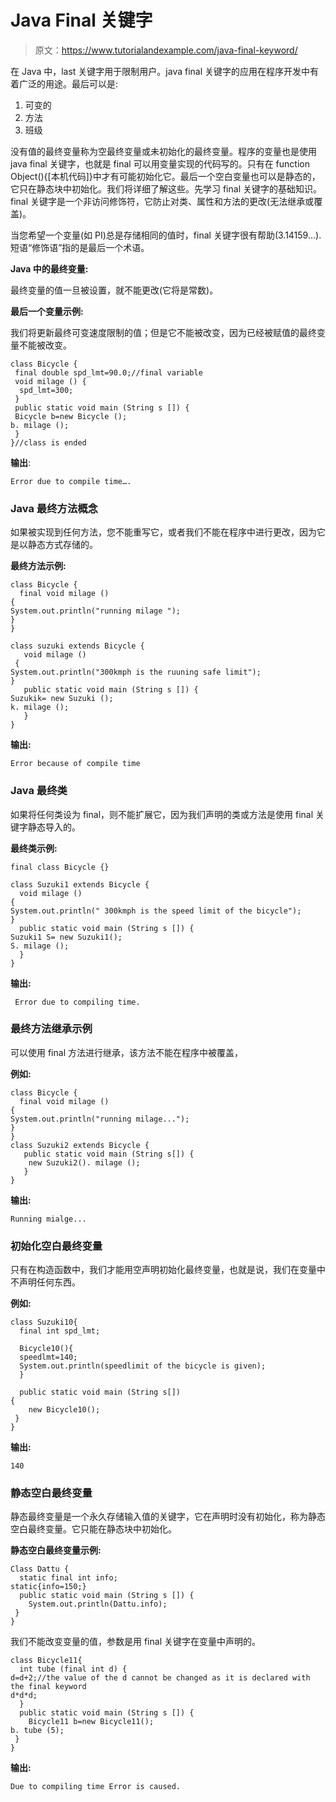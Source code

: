 # Java Final 关键字

> 原文：<https://www.tutorialandexample.com/java-final-keyword/>

在 Java 中，last 关键字用于限制用户。java final 关键字的应用在程序开发中有着广泛的用途。最后可以是:

1.  可变的
2.  方法
3.  班级

没有值的最终变量称为空最终变量或未初始化的最终变量。程序的变量也是使用 java final 关键字，也就是 final 可以用变量实现的代码写的。只有在 function Object(){[本机代码]}中才有可能初始化它。最后一个空白变量也可以是静态的，它只在静态块中初始化。我们将详细了解这些。先学习 final 关键字的基础知识。final 关键字是一个非访问修饰符，它防止对类、属性和方法的更改(无法继承或覆盖)。

当您希望一个变量(如 PI)总是存储相同的值时，final 关键字很有帮助(3.14159...).短语“修饰语”指的是最后一个术语。

**Java 中的最终变量:**

最终变量的值一旦被设置，就不能更改(它将是常数)。

**最后一个变量示例:**

我们将更新最终可变速度限制的值；但是它不能被改变，因为已经被赋值的最终变量不能被改变。

```
class Bicycle {
 final double spd_lmt=90.0;//final variable  
 void milage () {
  spd_lmt=300;
 }  
 public static void main (String s []) {
 Bicycle b=new Bicycle ();
b. milage ();
 }  
}//class is ended 
```

**输出**:

```
Error due to compile time….
```

### Java 最终方法概念

如果被实现到任何方法，您不能重写它，或者我们不能在程序中进行更改，因为它是以静态方式存储的。

**最终方法示例:**

```
class Bicycle {
  final void milage () 
{
System.out.println("running milage ");
}  
}  

class suzuki extends Bicycle {
   void milage ()
 {
System.out.println("300kmph is the ruuning safe limit");
}  
   public static void main (String s []) {
Suzukik= new Suzuki ();
k. milage ();
   }  
} 
```

**输出:**

```
Error because of compile time
```

### Java 最终类

如果将任何类设为 final，则不能扩展它，因为我们声明的类或方法是使用 final 关键字静态导入的。

**最终类示例:**

```
final class Bicycle {}  

class Suzuki1 extends Bicycle {
  void milage ()
{
System.out.println(" 300kmph is the speed limit of the bicycle");
}     
  public static void main (String s []) {
Suzuki1 S= new Suzuki1();
S. milage ();
  }  
} 
```

**输出:**

```
 Error due to compiling time.
```

### 最终方法继承示例

可以使用 final 方法进行继承，该方法不能在程序中被覆盖，

**例如:**

```
class Bicycle {  
  final void milage ()
{
System.out.println("running milage...");
}  
}  
class Suzuki2 extends Bicycle {  
   public static void main (String s[]) {
    new Suzuki2(). milage ();
   }  
} 
```

**输出:**

```
Running mialge...
```

### 初始化空白最终变量

只有在构造函数中，我们才能用空声明初始化最终变量，也就是说，我们在变量中不声明任何东西。

**例如:**

```
class Suzuki10{  
  final int spd_lmt;

  Bicycle10(){  
  speedlmt=140;
  System.out.println(speedlimit of the bicycle is given);
  }  

  public static void main (String s[])
{  
    new Bicycle10();
 }  
} 
```

**输出:**

```
140
```

### 静态空白最终变量

静态最终变量是一个永久存储输入值的关键字，它在声明时没有初始化，称为静态空白最终变量。它只能在静态块中初始化。

**静态空白最终变量示例:**

```
Class Dattu {
  static final int info;
static{info=150;}  
  public static void main (String s []) {
    System.out.println(Dattu.info);
 }  
} 
```

我们不能改变变量的值，参数是用 final 关键字在变量中声明的。

```
class Bicycle11{
  int tube (final int d) {
d=d+2;//the value of the d cannot be changed as it is declared with the final keyword
d*d*d;
  }  
  public static void main (String s []) {
    Bicycle11 b=new Bicycle11();
b. tube (5);
 }  
} 
```

**输出:**

```
Due to compiling time Error is caused.
```